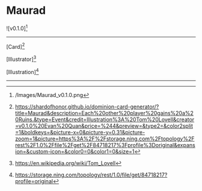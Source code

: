 # Maurad

![v0.1.0][^v0.1.0]

---

[Card][^Card]

[Illustrator][^Illustrator]

[Illustration][^Illustration]

---

[^Card]: https://shardofhonor.github.io/dominion-card-generator/?title=Maurad&description=Each%20other%20player%20gains%20a%20Ruins.&type=Event&credit=Illustration%3A%20Tom%20Lovell&creator=v0.1.0%20Evan%20Quan&price=%244&preview=&type2=&color2split=1&boldkeys=&picture-x=0&picture-y=0.31&picture-zoom=1&picture=https%3A%2F%2Fstorage.ning.com%2Ftopology%2Frest%2F1.0%2Ffile%2Fget%2F84718217%3Fprofile%3Doriginal&expansion=&custom-icon=&color0=0&color1=0&size=1
[^Illustrator]: https://en.wikipedia.org/wiki/Tom_Lovell
[^Illustration]: https://storage.ning.com/topology/rest/1.0/file/get/84718217?profile=original
[^v0.1.0]: /Images/Maurad_v0.1.0.png
